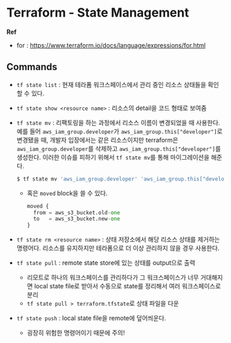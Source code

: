 # Terraform - State Management

**Ref**

* for : https://www.terraform.io/docs/language/expressions/for.html

## Commands

* `tf state list` : 현재 테라폼 워크스페이스에서 관리 중인 리소스 상태들을 확인할 수 있다.

* `tf state show <resource name>` : 리소스의 detail을 코드 형태로 보여줌

* `tf state mv` : 리팩토링을 하는 과정에서 리소스 이름이 변경되었을 때 사용한다. 예를 들어 `aws_iam_group.developer`가 `aws_iam_group.this["developer"]`로 변경됐을 때, 개발자 입장에서는 같은 리소스이지만 terraform은 `aws_iam_group.developer`를 삭제하고 `aws_iam_group.this["developer"]`를 생성한다. 이러한 이슈를 피하기 위해서 `tf state mv`를 통해 마이그레이션을 해준다.

  ```sh
  $ tf state mv 'aws_iam_group.developer' 'aws_iam_group.this["developer"]'
  ```
  
  - 혹은 `moved` block을 쓸 수 있다.
    ```terraform
    moved {
      from = aws_s3_bucket.old-one
      to   = aws_s3_bucket.new-one
    }
    ```
  
* `tf state rm <resource name>` : 상태 저장소에서 해당 리소스 상태를 제거하는 명령어다. 리소스를 유지하지만 테라폼으로 더 이상 관리하지 않을 경우 사용한다.

* `tf state pull` : remote state store에 있는 상태를 output으로 출력

  * 리모트로 하나의 워크스페이스를 관리하다가 그 워크스페이스가 너무 거대해지면 local state file로 받아서 수동으로 state를 정리해서 여러 워크스페이스로 분리
  * `tf state pull > terraform.tfstate`로 상태 파일을 다운
  
* `tf state push` : local state file을 remote에 덮어씌운다.
  * 굉장히 위험한 명령어이기 때문에 주의!